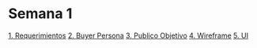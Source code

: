 # Semana 1

<a href="./1.-Requerimientos.pdf">1. Requerimientos</a>
<a href="./2.-BuyerPersona.pdf">2. Buyer Persona</a>
<a href="./3.-PublicoObjetivo.pdf">3. Publico Objetivo</a>
<a href="./4.-Wireframe.jpg">4. Wireframe</a>
<a href="./5.-UI.jpg">5. UI</a>
